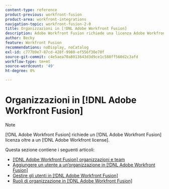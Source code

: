 ```yaml
---
content-type: reference
product-previous: workfront-fusion
product-area: workfront-integrations
navigation-topic: workfront-fusion-2-0
title: Organizzazioni in [!DNL Adobe Workfront Fusion]
description: Adobe Workfront Fusion richiede una licenza Adobe Workfront Fusion oltre a una licenza Adobe Workfront.
author: Becky
feature: Workfront Fusion
recommendations: noDisplay, noCatalog
exl-id: c777b9e7-87cd-428f-9980-ef556f30e70f
source-git-commit: c4e5aea70a8013643d3d9ce1c588ff560d2c3afd
workflow-type: tm+mt
source-wordcount: '49'
ht-degree: 0%

---
```


# Organizzazioni in [!DNL Adobe Workfront Fusion]

>[!NOTE]
>
>[!DNL Adobe Workfront Fusion] richiede un [!DNL Adobe Workfront Fusion] licenza oltre a un [!DNL Adobe Workfront license].

Questa sezione contiene i seguenti articoli:

* [[!DNL Adobe Workfront Fusion] organizzazioni e team](../../workfront-fusion/organizations/organizations-and-teams.md)
* [Aggiungere un utente a un’organizzazione in [!DNL Adobe Workfront Fusion]](../../workfront-fusion/organizations/add-user-to-an-organization.md)
* [Gestire gli utenti in [!DNL Adobe Workfront Fusion]](../../workfront-fusion/organizations/manage-fusion-users.md)
* [Ruoli di organizzazione in [!DNL Adobe Workfront Fusion]](../../workfront-fusion/organizations/organization-roles.md)
